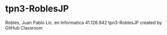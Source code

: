 # tpn3-RoblesJP
Robles, Juan Pablo
Lic. en Informatica
41.126.942
tpn3-RoblesJP created by GitHub Classroom
